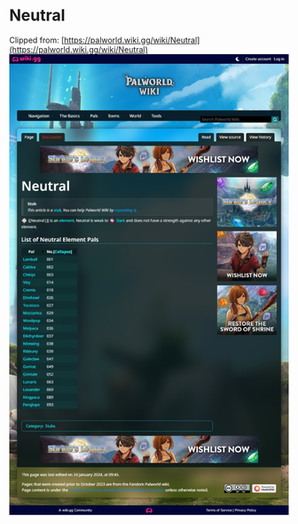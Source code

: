 # Neutral
Clipped from: [https://palworld.wiki.gg/wiki/Neutral](https://palworld.wiki.gg/wiki/Neutral)  
![Image-1](Neutral\Neutral_1.png)  


